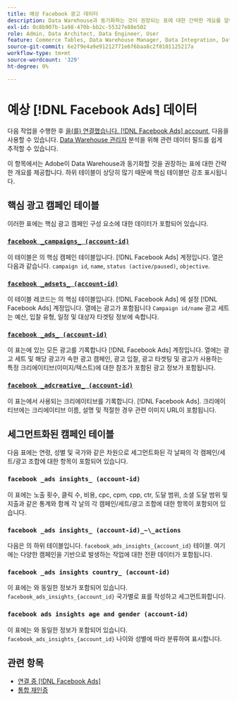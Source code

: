 ```yaml
---
title: 예상 Facebook 광고 데이터
description: Data Warehouse과 동기화하는 것이 권장되는 표에 대한 간략한 개요를 알아봅니다
exl-id: 0c8b907b-1a98-470b-bb2c-55327e88e502
role: Admin, Data Architect, Data Engineer, User
feature: Commerce Tables, Data Warehouse Manager, Data Integration, Data Import/Export
source-git-commit: 6e2f9e4a9e91212771e6f6baa8c2f8101125217a
workflow-type: tm+mt
source-wordcount: '329'
ht-degree: 0%

---
```


# 예상 [!DNL Facebook Ads] 데이터

다음 작업을 수행한 후 [을(를) 연결했습니다. [!DNL Facebook Ads] account](../integrations/facebook-ads.md), 다음을 사용할 수 있습니다. [Data Warehouse 관리자](../../../data-analyst/data-warehouse-mgr/tour-dwm.md) 분석을 위해 관련 데이터 필드를 쉽게 추적할 수 있습니다.

이 항목에서는 Adobe이 Data Warehouse과 동기화할 것을 권장하는 표에 대한 간략한 개요를 제공합니다. 하위 테이블이 상당히 많기 때문에 핵심 테이블만 강조 표시됩니다.

## 핵심 광고 캠페인 테이블

이러한 표에는 핵심 광고 캠페인 구성 요소에 대한 데이터가 포함되어 있습니다.

### [`facebook _campaigns_ (account-id)`](https://developers.facebook.com/docs/marketing-api/reference/ad-campaign-group)

이 테이블은 의 핵심 캠페인 테이블입니다. [!DNL Facebook Ads] 계정입니다. 열은 다음과 같습니다. `campaign id`, `name`, `status (active/paused)`, `objective`.

### [`facebook _adsets_ (account-id)`](https://developers.facebook.com/docs/marketing-api/reference/ad-campaign)

이 테이블 레코드는 의 핵심 테이블입니다. [!DNL Facebook Ads] 에 설정 [!DNL Facebook Ads] 계정입니다. 열에는 광고가 포함됩니다 `Campaign id/name` 광고 세트는 예산, 입찰 유형, 일정 및 대상자 타겟팅 정보에 속합니다.

### [`facebook _ads_ (account-id)`](https://developers.facebook.com/docs/marketing-api/reference/adgroup)

이 표는에 있는 모든 광고를 기록합니다 [!DNL Facebook Ads] 계정입니다. 열에는 광고 세트 및 해당 광고가 속한 광고 캠페인, 광고 입찰, 광고 타겟팅 및 광고가 사용하는 특정 크리에이티브(이미지/텍스트)에 대한 참조가 포함된 광고 정보가 포함됩니다.

### [`facebook _adcreative_ (account-id)`](https://developers.facebook.com/docs/marketing-api/reference/ad-creative)

이 표는에서 사용되는 크리에이티브를 기록합니다. [!DNL Facebook Ads]. 크리에이티브에는 크리에이티브 이름, 설명 및 적절한 경우 관련 이미지 URL이 포함됩니다.

## 세그먼트화된 캠페인 테이블

다음 표에는 연령, 성별 및 국가와 같은 차원으로 세그먼트화된 각 날짜의 각 캠페인/세트/광고 조합에 대한 항목이 포함되어 있습니다.

### `facebook _ads insights_ (account-id)`

이 표에는 노출 횟수, 클릭 수, 비용, cpc, cpm, cpp, ctr, 도달 범위, 소셜 도달 범위 및 지출과 같은 통계와 함께 각 날의 각 캠페인/세트/광고 조합에 대한 항목이 포함되어 있습니다.

### `facebook _ads insights_ (account-id)_~\_actions`

다음은 의 하위 테이블입니다. `facebook_ads_insights_{account_id}` 테이블. 여기에는 다양한 캠페인을 기반으로 발생하는 작업에 대한 전환 데이터가 포함됩니다.

### `facebook _ads insights country_ (account-id)`

이 표에는 와 동일한 정보가 포함되어 있습니다. `facebook_ads_insights_{account_id}` 국가별로 표를 작성하고 세그먼트화합니다.

### `facebook ads insights age and gender (account-id)`

이 표에는 와 동일한 정보가 포함되어 있습니다. `facebook_ads_insights_{account_id}` 나이와 성별에 따라 분류하여 표시합니다.

## 관련 항목

* [연결 중 [!DNL Facebook Ads]](../integrations/facebook-ads.md)
* [통합 재인증](https://experienceleague.adobe.com/docs/commerce-knowledge-base/kb/how-to/mbi-reauthenticating-integrations.html)

